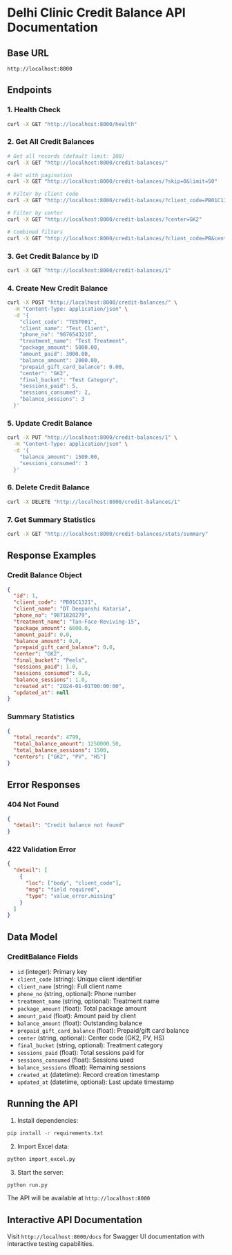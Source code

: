 # Delhi Clinic Credit Balance API Documentation

## Base URL
```
http://localhost:8000
```

## Endpoints

### 1. Health Check
```bash
curl -X GET "http://localhost:8000/health"
```

### 2. Get All Credit Balances
```bash
# Get all records (default limit: 100)
curl -X GET "http://localhost:8000/credit-balances/"

# Get with pagination
curl -X GET "http://localhost:8000/credit-balances/?skip=0&limit=50"

# Filter by client code
curl -X GET "http://localhost:8000/credit-balances/?client_code=PB01C1321"

# Filter by center
curl -X GET "http://localhost:8000/credit-balances/?center=GK2"

# Combined filters
curl -X GET "http://localhost:8000/credit-balances/?client_code=PB&center=GK2&limit=25"
```

### 3. Get Credit Balance by ID
```bash
curl -X GET "http://localhost:8000/credit-balances/1"
```

### 4. Create New Credit Balance
```bash
curl -X POST "http://localhost:8000/credit-balances/" \
  -H "Content-Type: application/json" \
  -d '{
    "client_code": "TEST001",
    "client_name": "Test Client",
    "phone_no": "9876543210",
    "treatment_name": "Test Treatment",
    "package_amount": 5000.00,
    "amount_paid": 3000.00,
    "balance_amount": 2000.00,
    "prepaid_gift_card_balance": 0.00,
    "center": "GK2",
    "final_bucket": "Test Category",
    "sessions_paid": 5,
    "sessions_consumed": 2,
    "balance_sessions": 3
  }'
```

### 5. Update Credit Balance
```bash
curl -X PUT "http://localhost:8000/credit-balances/1" \
  -H "Content-Type: application/json" \
  -d '{
    "balance_amount": 1500.00,
    "sessions_consumed": 3
  }'
```

### 6. Delete Credit Balance
```bash
curl -X DELETE "http://localhost:8000/credit-balances/1"
```

### 7. Get Summary Statistics
```bash
curl -X GET "http://localhost:8000/credit-balances/stats/summary"
```

## Response Examples

### Credit Balance Object
```json
{
  "id": 1,
  "client_code": "PB01C1321",
  "client_name": "DT Deepanshi Kataria",
  "phone_no": "9871828279",
  "treatment_name": "Tan-Face-Reviving-15",
  "package_amount": 6600.0,
  "amount_paid": 0.0,
  "balance_amount": 0.0,
  "prepaid_gift_card_balance": 0.0,
  "center": "GK2",
  "final_bucket": "Peels",
  "sessions_paid": 1.0,
  "sessions_consumed": 0.0,
  "balance_sessions": 1.0,
  "created_at": "2024-01-01T00:00:00",
  "updated_at": null
}
```

### Summary Statistics
```json
{
  "total_records": 4799,
  "total_balance_amount": 1250000.50,
  "total_balance_sessions": 1500,
  "centers": ["GK2", "PV", "HS"]
}
```

## Error Responses

### 404 Not Found
```json
{
  "detail": "Credit balance not found"
}
```

### 422 Validation Error
```json
{
  "detail": [
    {
      "loc": ["body", "client_code"],
      "msg": "field required",
      "type": "value_error.missing"
    }
  ]
}
```

## Data Model

### CreditBalance Fields
- `id` (integer): Primary key
- `client_code` (string): Unique client identifier
- `client_name` (string): Full client name
- `phone_no` (string, optional): Phone number
- `treatment_name` (string, optional): Treatment name
- `package_amount` (float): Total package amount
- `amount_paid` (float): Amount paid by client
- `balance_amount` (float): Outstanding balance
- `prepaid_gift_card_balance` (float): Prepaid/gift card balance
- `center` (string, optional): Center code (GK2, PV, HS)
- `final_bucket` (string, optional): Treatment category
- `sessions_paid` (float): Total sessions paid for
- `sessions_consumed` (float): Sessions used
- `balance_sessions` (float): Remaining sessions
- `created_at` (datetime): Record creation timestamp
- `updated_at` (datetime, optional): Last update timestamp

## Running the API

1. Install dependencies:
```bash
pip install -r requirements.txt
```

2. Import Excel data:
```bash
python import_excel.py
```

3. Start the server:
```bash
python run.py
```

The API will be available at `http://localhost:8000`

## Interactive API Documentation

Visit `http://localhost:8000/docs` for Swagger UI documentation with interactive testing capabilities.



